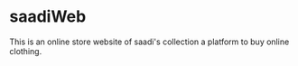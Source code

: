 # saadiWeb
This is an online store website of saadi's collection a platform to buy online clothing.
